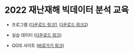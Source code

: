 # 2022 재난재해 빅데이터 분석 교육
- 프로그램 ([다운로드 링크1](https://gfx03.mailplug.com/download/5f2eda882089fb630c53/HTML5/ukey/1429776/fkey/8e89adb707504b20a3809ad61c7c0e9a77a34d44/fname/QGIS-OSGeo4W-3.22.5-1.zip), [다운로드 링크2](https://gfx03.mailplug.com/download/5f2eda882089fb630c53/HTML5/ukey/1429776/fkey/2dc12d0f0cc5fabe71ae563a7a149c3120d3fe89/fname/QGIS-OSGeo4W-3.22.5-1.zip))

- 실습 데이터 ([다운로드 링크](https://github.com/mkkim85/disaster-bigdata-analysis/raw/master/data.zip))

- QGIS 사이트 ([바로가기 링크](https://www.qgis.org/en/site/))

